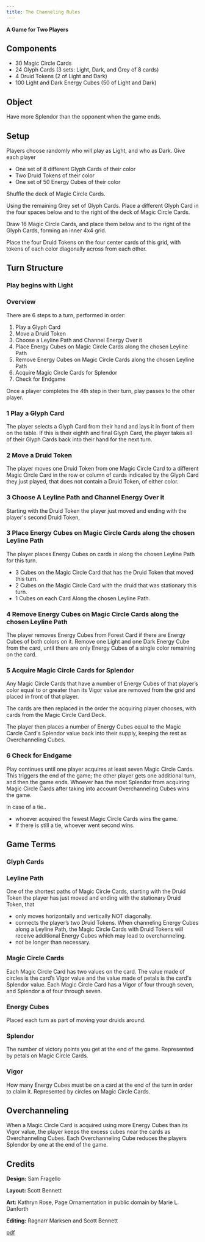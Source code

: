 ```yaml
---
title: The Channeling Rules
---
```

**A Game for Two Players**

## Components
  - 30 Magic Circle Cards
  - 24 Glyph Cards (3 sets: Light, Dark, and Grey of 8 cards)
  - 4 Druid Tokens (2 of Light and Dark)
  - 100 Light and Dark Energy Cubes (50 of Light and Dark)

## Object

Have more Splendor than the opponent when the game ends.

## Setup

Players choose randomly who will play as Light, and who as Dark. Give each player 

  - One set of 8 different Glyph Cards of their color
  - Two Druid Tokens of their color
  - One set of 50 Energy Cubes of their color

Shuffle the deck of Magic Circle Cards.

Using the remaining Grey set of Glyph Cards. Place a different Glyph Card in the four spaces below and to the right of the deck of Magic Circle Cards.

Draw 16 Magic Circle Cards, and place them below and to the right of the Glyph Cards, forming an inner 4x4 grid.

Place the four Druid Tokens on the four center cards of this grid, with tokens of each color diagonally across from each other.

## Turn Structure

### Play begins with Light

### Overview

There are 6 steps to a turn, performed in order:

1. Play a Glyph Card
2. Move a Druid Token
3. Choose a Leyline Path and Channel Energy Over it
3. Place Energy Cubes on Magic Circle Cards along the chosen Leyline Path
4. Remove Energy Cubes on Magic Circle Cards along the chosen Leyline Path
5. Acquire Magic Circle Cards for Splendor
6. Check for Endgame

Once a player completes the 4th step in their turn, play passes to the other player. 

### 1 Play a Glyph Card

The player selects a Glyph Card from their hand and lays it in front of them on the table. If this is their eighth and final Glyph Card, the player takes all of their Glyph Cards back into their hand for the next turn.

### 2 Move a Druid Token

The player moves one Druid Token from one Magic Circle Card to a different Magic Circle Card in the row or column of cards indicated by the Glyph Card they just played, that does not contain a Druid Token, of either color.

### 3 Choose A Leyline Path and Channel Energy Over it

Starting with the Druid Token the player just moved and ending with the player's second Druid Token,

### 3 Place Energy Cubes on Magic Circle Cards along the chosen Leyline Path

The player places Energy Cubes on cards in along the chosen Leyline Path for this turn.
- 3 Cubes on the Magic Circle Card that has the Druid Token that moved this turn.
- 2 Cubes on the Magic Circle Card with the druid that was stationary this turn. 
- 1 Cubes on each Card Along the chosen Leyline Path.

### 4 Remove Energy Cubes on Magic Circle Cards along the chosen Leyline Path

The player removes Energy Cubes from Forest Card if there are Energy Cubes of both colors on it. Remove one Light and one Dark Energy Cube from the card, until there are only Energy Cubes of a single color remaining on the card.

### 5 Acquire Magic Circle Cards for Splendor

Any Magic Circle Cards that have a number of Energy Cubes of that player’s color equal to or greater than its Vigor value are removed from the grid and placed in front of that player.

The cards are then replaced in the order the acquiring player chooses, with cards from the Magic Circle Card Deck.

The player then places a number of Energy Cubes equal to the Magic Carcle Card's Splendor value back into their supply, keeping the rest as Overchanneling Cubes.

### 6 Check for Endgame

Play continues until one player acquires at least seven Magic Circle Cards. This triggers the end of the game; the other player gets one additional turn, and then the game ends. Whoever has the most Splendor from acquiring Magic Circle Cards after taking into account Overchanneling Cubes wins the game.

in case of a tie..
- whoever acquired the fewest Magic Circle Cards wins the game. 
- If there is still a tie, whoever went second wins.

## Game Terms

### Glyph Cards



### Leyline Path

One of the shortest paths of Magic Circle Cards, starting with the Druid Token the player has just moved and ending with the stationary Druid Token, that
- only moves horizontally and vertically NOT diagonally.
- connects the player’s two Druid Tokens. When channeling Energy Cubes along a Leyline Path, the Magic Circle Cards with Druid Tokens will receive additional Energy Cubes which may lead to overchanneling.
- not be longer than necessary.

### Magic Circle Cards

Each Magic Circle Card has two values on the card. The value made of circles is the card’s Vigor value and the value made of petals is the card's Splendor value. Each Magic Circle Card has a Vigor of four through seven, and Splendor a of four through seven.

### Energy Cubes

Placed each turn as part of moving your druids around.

### Splendor

The number of victory points you get at the end of the game. Represented by petals on Magic Circle Cards.

### Vigor

How many Energy Cubes must be on a card at the end of the turn in order to claim it. Represented by circles on Magic Circle Cards.

## Overchanneling

When a Magic Circle Card is acquired using more Energy Cubes than its Vigor value, the player keeps the excess cubes near the cards as Overchanneling Cubes. Each Overchanneling Cube reduces the players Splendor by one at the end of the game.

## Credits

**Design:** Sam Fragello

**Layout:** Scott Bennett

**Art:** Kathryn Rose, Page Ornamentation in public domain by Marie L. Danforth

**Editing:** Ragnarr Marksen and Scott Bennett

[pdf](/games/the_channeling/the_channeling_rules.pdf)
